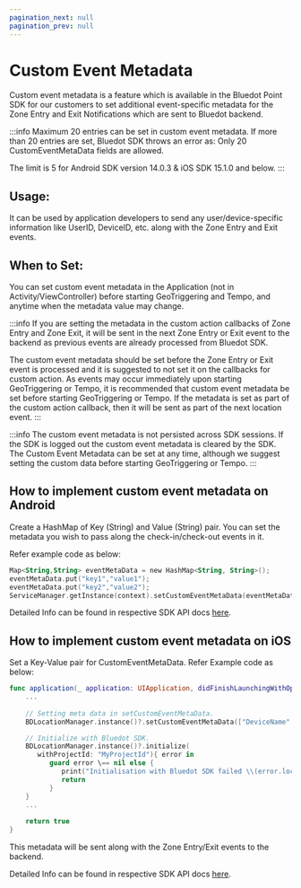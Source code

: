 ```yaml
---
pagination_next: null
pagination_prev: null
---
```


Custom Event Metadata
=====================

Custom event metadata is a feature which is available in the Bluedot Point SDK for our customers to set additional event-specific metadata for the Zone Entry and Exit Notifications which are sent to Bluedot backend.

:::info
Maximum 20 entries can be set in custom event metadata. If more than 20 entries are set, Bluedot SDK throws an error as: Only 20 CustomEventMetaData fields are allowed.

The limit is 5 for Android SDK version 14.0.3 & iOS SDK 15.1.0 and below.
:::

Usage:
------

It can be used by application developers to send any user/device-specific information like UserID, DeviceID, etc. along with the Zone Entry and Exit events.

When to Set:
------------

You can set custom event metadata in the Application (not in Activity/ViewController) before starting GeoTriggering and Tempo, and anytime when the metadata value may change.

:::info
If you are setting the metadata in the custom action callbacks of Zone Entry and Zone Exit, it will be sent in the next Zone Entry or Exit event to the backend as previous events are already processed from Bluedot SDK.

The custom event metadata should be set before the Zone Entry or Exit event is processed and it is suggested to not set it on the callbacks for custom action. As events may occur immediately upon starting GeoTriggering or Tempo, it is recommended that custom event metadata be set before starting GeoTriggering or Tempo. If the metadata is set as part of the custom action callback, then it will be sent as part of the next location event.
:::

:::info
The custom event metadata is not persisted across SDK sessions. If the SDK is logged out the custom event metadata is cleared by the SDK. The Custom Event Metadata can be set at any time, although we suggest setting the custom data before starting GeoTriggering or Tempo.
:::

How to implement custom event metadata on Android
-------------------------------------------------

Create a HashMap of Key (String) and Value (String) pair. You can set the metadata you wish to pass along the check-in/check-out events in it.

Refer example code as below:

```kotlin
Map<String,String> eventMetaData = new HashMap<String, String>();
eventMetaData.put("key1","value1");
eventMetaData.put("key2","value2");
ServiceManager.getInstance(context).setCustomEventMetaData(eventMetaData);
```

Detailed Info can be found in respective SDK API docs [here](https://android-docs.bluedot.io/-bluedot-s-d-k/au.com.bluedot.point.net.engine/-service-manager/index.html).

How to implement custom event metadata on iOS
---------------------------------------------

Set a Key-Value pair for CustomEventMetaData. Refer Example code as below:

```swift
func application(_ application: UIApplication, didFinishLaunchingWithOptions launchOptions: [UIApplication.LaunchOptionsKey: Any]?) -> Boo {
    ...
    
    // Setting meta data in setCustomEventMetaData.
    BDLocationManager.instance()?.setCustomEventMetaData(["DeviceName" : UIDevice.current.name])

    // Initialize with Bluedot SDK.
    BDLocationManager.instance()?.initialize(
       withProjectId: "MyProjectId"){ error in
          guard error \== nil else {
             print("Initialisation with Bluedot SDK failed \\(error.localizedDescription)")
             return
          }
    }
    ... 
    
    return true 
}
```

This metadata will be sent along with the Zone Entry/Exit events to the backend.

Detailed Info can be found in respective SDK API docs [here](https://ios-docs.bluedot.io/Classes/BDLocationManager.html#/c:objc(cs)BDLocationManager(im)setCustomEventMetaData:).